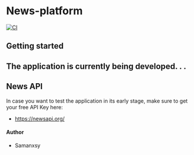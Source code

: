 # News-platform

[![CI](https://github.com/samanxsy/News-platform/actions/workflows/ci.yaml/badge.svg)](https://github.com/samanxsy/News-platform/actions/workflows/ci.yaml)

## Getting started 
## The application is currently being developed. . .

## News API
In case you want to test the application in its early stage, make sure to get your free API Key here:
- https://newsapi.org/

#### Author
- Samanxsy
